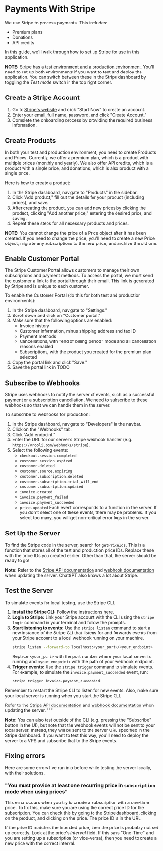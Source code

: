 # Payments With Stripe
We use Stripe to process payments. This includes:  
- Premium plans
- Donations
- API credits

In this guide, we'll walk through how to set up Stripe for use in this application.

**NOTE:** Stripe has a [test environment and a production environment](https://stripe.com/docs/keys#test-live-modes). You'll need to set up both environments if you want to test and deploy the application. You can switch between these in the Stripe dashboard by toggling the *Test mode* switch in the top right corner.

## Create a Stripe Account
1. Go to [Stripe's website](https://stripe.com/) and click "Start Now" to create an account.
2. Enter your email, full name, password, and click "Create Account."
3. Complete the onboarding process by providing the required business information.

## Create Products
In both your test and production environment, you need to create Products and Prices. Currently, we offer a premium plan, which is a product with multiple prices (monthly and yearly). We also offer API credits, which is a product with a single price, and donations, which is also product with a single price.

Here is how to create a product:  
1. In the Stripe dashboard, navigate to "Products" in the sidebar.
2. Click "Add product," fill out the details for your product (including prices), and save.
3. After creating the product, you can add new prices by clicking the product, clicking "Add another price," entering the desired price, and saving. 
4. Repeat these steps for all necessary products and prices.

**NOTE:** You cannot change the price of a Price object after it has been created. If you need to change the price, you'll need to create a new Price object, migrate any subscriptions to the new price, and archive the old one.

## Enable Customer Portal
The Stripe Customer Portal allows customers to manage their own subscriptions and payment methods. To access the portal, we must send the customer a link to the portal through their email. This link is generated by Stripe and is unique to each customer.

To enable the Customer Portal (do this for both test and production environments):
1. In the Stripe dashboard, navigate to "Settings."
2. Scroll down and click on "Customer portal."
3. Make sure that the following options are enabled: 
    - Invoice history
    - Customer information, minus shipping address and tax ID
    - Payment methods
    - Cancellations, with "end of billing period" mode and all cancellation reasons enabled
    - Subscriptions, with the product you created for the premium plan selected
4. Copy the portal link and click "Save."
5. Save the portal link in TODO

## Subscribe to Webhooks
Stripe uses webhooks to notify the server of events, such as a successful payment or a subscription cancellation. We need to subscribe to these webhooks so that we can handle them in the server.

To subscribe to webhooks for production:
1. In the Stripe dashboard, navigate to "Developers" in the navbar.
2. Click on the "Webhooks" tab.
3. Click "Add endpoint."
4. Enter the URL for our server's Stripe webhook handler (e.g. `https://vrooli.com/webhooks/stripe`).
5. Select the following events:
    - `checkout.session.completed`
    - `customer.session.expired`
    - `customer.deleted`
    - `customer.source.expiring`
    - `customer.subscription.deleted`
    - `customer.subscription.trial_will_end`
    - `customer.subscription.updated`
    - `invoice.created`
    - `invoice.payment_failed`
    - `invoice.payment_succeeded`
    - `price.updated`
Each event corresponds to a function in the server. If you don't select one of these events, there may be problems. If you select too many, you will get non-critical error logs in the server.

## Set Up the Server
To find the Stripe code in the server, search for `getPriceIds`. This is a function that stores all of the test and production price IDs. Replace these with the price IDs you created earlier. Other than that, the server should be ready to go!

**Note:** Refer to the [Stripe API documentation](https://stripe.com/docs/api) and [webhook documentation](https://stripe.com/docs/webhooks) when updating the server. ChatGPT also knows a lot about Stripe.

## Test the Server
To simulate events for local testing, use the Stripe CLI. 

1. **Install the Stripe CLI:** Follow the instructions [here](https://stripe.com/docs/stripe-cli#install).
2. **Login to Stripe:** Link your Stripe account with the CLI using the `stripe login` command in your terminal and follow the prompts.
3. **Start listening to events:** Use the `stripe listen` command to start a new instance of the Stripe CLI that listens for and forwards events from your Stripe account to a local webhook running on your machine.
   ```bash
   stripe listen --forward-to localhost:<your_port>/<your_endpoint>
   ```
   Replace `<your_port>` with the port number where your local server is running and `<your_endpoint>` with the path of your webhook endpoint.
4. **Trigger events:** Use the `stripe trigger` command to simulate events. For example, to simulate the `invoice.payment_succeeded` event, run:
   ```bash
   stripe trigger invoice.payment_succeeded
   ```
Remember to restart the Stripe CLI to listen for new events. Also, make sure your local server is running when you start the Stripe CLI.

Refer to the [Stripe API documentation](https://stripe.com/docs/api) and [webhook documentation](https://stripe.com/docs/webhooks) when updating the server.
"""

**Note:** You can also test outside of the CLI (e.g. pressing the "Subscribe" button in the UI), but note that the webhook events will not be sent to your local server. Instead, they will be sent to the server URL specified in the Stripe dashboard. If you want to test this way, you'll need to deploy the server to a VPS and subscribe that to the Stripe events.

## Fixing errors
Here are some errors I've run into before while testing the server locally, with their solutions.

### "You must provide at least one recurring price in `subscription` mode when using prices"
This error occurs when you try to create a subscription with a one-time price. To fix this, make sure you are using the correct price ID for the subscription. You can check this by going to the Stripe dashboard, clicking on the product, and clicking on the price. The price ID is in the URL.

If the price ID matches the intended price, then the price is probably not set up correctly. Look at the price's *Interval* field. If this says "One-Time" and you are setting up a subscription (or vice-versa), then you need to create a new price with the correct interval.